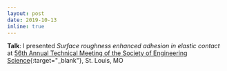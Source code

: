 ```yaml
---
layout: post
date: 2019-10-13
inline: true
---
```


**Talk**: I presented *Surface roughness enhanced adhesion in elastic contact* at [56th Annual Technical Meeting of the Society of Engineering Science](https://ses2019.wustl.edu/){:target="_blank"}, St. Louis, MO